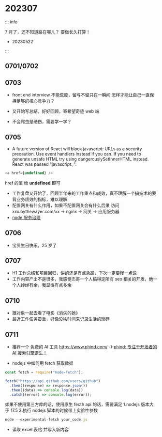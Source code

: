 # 202307

::: info

7 月了，还不知道路在哪儿？
要做长久打算！

- 20230522

:::

## 0701/0702

## 0703

- front end interview 不能荒废，留与不留只在一瞬间.怎样才能让自己一直保持足够的核心竞争力？

- 又开始写总结，好好回顾，寄希望奇迹 web 端

- 不会爬虫是硬伤，需要学一学？

## 0705

- A future version of React will block javascript: URLs as a security precaution. Use event handlers instead if you can. If you need to generate unsafe HTML try using dangerouslySetInnerHTML instead. React was passed "javascript:;".

```js
<a href={undefined} />
```

href 的值 给 **undefined** 即可

- 工作复盘又开始了，回顾半年来的工作重点和成效，真不理解一个搞技术的要背业务绩效的指标，难以理解
- 配置网关有什么作用，如果不配置网关会有什么后果
  访问 xxx.bythewayer.com/xx -> nginx -> 网关 -> 应用服务器
- [node 服务治理](https://zhuanlan.zhihu.com/p/399510723)

## 0706

- 宝贝生日快乐，25 岁了

## 0707

- H1 工作总结和项目回归，讲的还是有点急躁，下次一定要慢一点说
- 工作内容产出不是很多，我感觉杰哥一个人搞得定所有 seo 相关的开发，他一个人绰绰有余，我显得有点多余

## 0710

- 跟对象一起去看了电影《消失的她》
- 最近工作任务蛮重，好像没啥时间来记录生活的琐碎

## 0711

- 推荐一个 免费的 AI 工具 https://www.phind.com/ -》 [phind: 专注于开发者的 AI 搜索引擎诞生！](https://mp.weixin.qq.com/s/_FLYl23pRacRBaI4_nf7Pg)

- nodejs 中如何用 fetch 获取数据

```js
const fetch = require("node-fetch");

fetch("https://api.github.com/users/github")
  .then((response) => response.json())
  .then((data) => console.log(data))
  .catch((error) => console.log(error));
```

如果不使用第三方库的话，使用原生 fecth api 的话，需要满足 1.nodejs 版本大于 17.5 2.执行 nodejs 脚本的时候带上实验性参数

```js
node --experimental-fetch your_code.js
```

- 读取 excel 表格 并写入新内容
